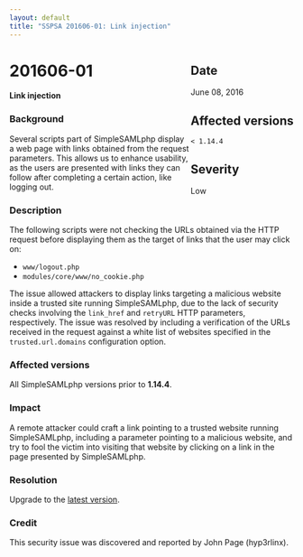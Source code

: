 ```yaml
---
layout: default
title: "SSPSA 201606-01: Link injection"
---
```


<aside><div class="sidebar-warning" style="float: right;">
<h2>Date</h2>
June 08, 2016
<h2>Affected versions</h2>
<code>&lt; 1.14.4</code>
<h2>Severity</h2>
Low
</div></aside>

# 201606-01

**Link injection**

### Background

Several scripts part of SimpleSAMLphp display a web page with links obtained from the request parameters.
This allows us to enhance usability, as the users are presented with links they can follow after completing a certain
action, like logging out.

### Description

The following scripts were not checking the URLs obtained via the HTTP request before displaying them as the target of
links that the user may click on:

* `www/logout.php`
* `modules/core/www/no_cookie.php`

The issue allowed attackers to display links targeting a malicious website inside a trusted site running SimpleSAMLphp,
due to the lack of security checks involving the `link_href` and `retryURL` HTTP parameters, respectively.
The issue was resolved by including a verification of the URLs received in the request against a white list of
websites specified in the `trusted.url.domains` configuration option.

### Affected versions

All SimpleSAMLphp versions prior to **1.14.4**.

### Impact

A remote attacker could craft a link pointing to a trusted website running SimpleSAMLphp, including a parameter pointing
to a malicious website, and try to fool the victim into visiting that website by clicking on a link in the page
presented by SimpleSAMLphp.

### Resolution

Upgrade to the [latest version](/download).

### Credit

This security issue was discovered and reported by John Page (hyp3rlinx).
